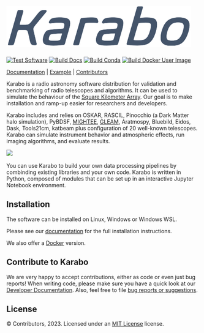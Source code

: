![Alt text](doc/src/_static/logo.png?raw=true "Karabo")
===========
[![Test Software](https://github.com/i4Ds/Karabo-Pipeline/actions/workflows/test.yml/badge.svg)](https://github.com/i4Ds/Karabo-Pipeline/actions/workflows/test.yml)
[![Build Docs](https://github.com/i4Ds/Karabo-Pipeline/actions/workflows/build-docs.yml/badge.svg)](https://github.com/i4Ds/Karabo-Pipeline/actions/workflows/build-docs.yml)
[![Build Conda](https://github.com/i4Ds/Karabo-Pipeline/actions/workflows/conda-build.yml/badge.svg)](https://github.com/i4Ds/Karabo-Pipeline/actions/workflows/conda-build.yml)
[![Build Docker User Image](https://github.com/i4Ds/Karabo-Pipeline/actions/workflows/build-user-image.yml/badge.svg)](https://github.com/i4Ds/Karabo-Pipeline/actions/workflows/build-user-image.yml)

[Documentation](https://i4ds.github.io/Karabo-Pipeline/) |
[Example](karabo/examples/source_detection.ipynb) |
[Contributors](CONTRIBUTORS.md)

Karabo is a radio astronomy software distribution for validation and benchmarking of radio telescopes and algorithms. It can be used to simulate the behaviour of the [Square Kilometer Array](https://www.skatelescope.org/the-ska-project/). Our goal is to make installation and ramp-up easier for researchers and developers.

Karabo includes and relies on OSKAR, RASCIL, Pinocchio (a Dark Matter halo simulation), PyBDSF, [MIGHTEE](https://arxiv.org/abs/2211.05741), [GLEAM](https://www.mwatelescope.org/science/galactic-science/gleam/), Aratmospy, Bluebild, Eidos, Dask, Tools21cm, katbeam plus configuration of 20 well-known telescopes. Karabo can simulate instrument behavior and atmospheric effects, run imaging algorithms, and evaluate results.

<img src="https://github.com/i4Ds/Karabo-Pipeline/assets/4119188/1b5086c4-9df7-4732-a832-89fdbd8abba9" width="50%" />

You can use Karabo to build your own data processing pipelines by combinding existing libraries and your own code. Karabo is written in Python, composed of modules that can be set up in an interactive Jupyter Notebook environment.

Installation
------------

The software can be installed on Linux, Windows or Windows WSL.

Please see our [documentation](https://i4ds.github.io/Karabo-Pipeline/installation_user.html) 
for the full installation instructions.

We also offer a [Docker](https://i4ds.github.io/Karabo-Pipeline/container.html) version.

Contribute to Karabo
---------------------
We are very happy to accept contributions, either as code or even just bug reports! When writing code,
please make sure you have a quick look at our [Developer Documentation](https://i4ds.github.io/Karabo-Pipeline/development.html).
Also, feel free to file [bug reports or suggestions](https://github.com/i4Ds/Karabo-Pipeline/issues).

License
-------
© Contributors, 2023. Licensed under an [MIT License](https://github.com/i4Ds/Karabo-Pipeline/blob/main/LICENSE) license.
